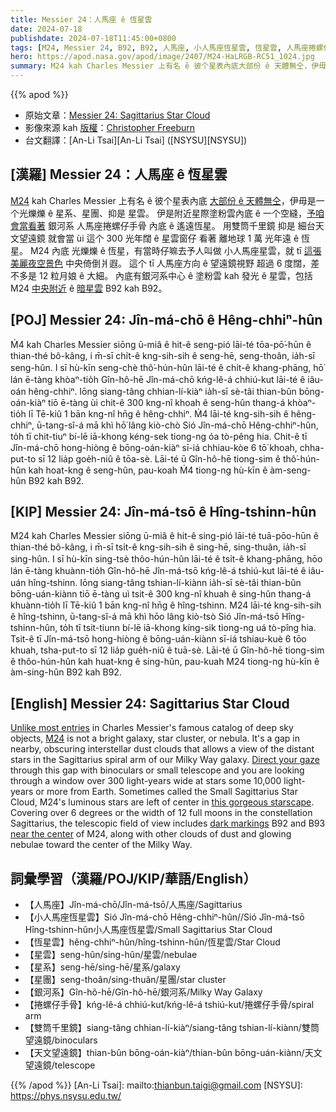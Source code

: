 ```yaml
---
title: Messier 24：人馬座 ê 恆星雲
date: 2024-07-18
publishdate: 2024-07-18T11:45:00+0800
tags: [M24, Messier 24, B92, B92, 人馬座, 小人馬座恆星雲, 恆星雲, 人馬座捲螺仔手骨, 捲螺仔手骨, 星雲, 星系, 星團, 銀河系, 雙筒千里鏡, 天文望遠鏡]
hero: https://apod.nasa.gov/apod/image/2407/M24-HaLRGB-RC51_1024.jpg
summary: M24 kah Charles Messier 上有名 ê 彼个星表內底大部份 ê 天體無仝，伊毋是一个光爍爍 ê 星系、星團、抑是 星雲。
---
```


{{% apod %}}

- 原始文章：[Messier 24: Sagittarius Star Cloud](https://apod.nasa.gov/apod/ap240718.html)
- 影像來源 kah [版權][copyright]：[Christopher Freeburn](https://www.astrobin.com/users/CrestwoodSky/)
- 台文翻譯：[An-Li Tsai][An-Li Tsai] ([NSYSU][NSYSU])

## [漢羅] Messier 24：人馬座 ê 恆星雲
[M24][M24] kah Charles Messier 上有名 ê 彼个星表內底 [大部份 ê 天體無仝][Unlike most entries]，伊毋是一个光爍爍 ê 星系、星團、抑是 星雲。
伊是附近星際塗粉雲內底 ê 一个空縫，[予咱會當看著][Direct your gaze] 銀河系 人馬座捲螺仔手骨 內底 ê 遙遠恆星。
用雙筒千里鏡 抑是 細台天文望遠鏡 就會當 ùi 這个 300 光年闊 ê 星雲窗仔 看著 離地球 1 萬 光年遠 ê 恆星。
M24 內底 光爍爍 ê 恆星，有當時仔嘛去予人叫做 小人馬座星雲，就 tī [這張美麗夜空景色][this gorgeous starscape] 中央倚倒爿遐。
這个 tī 人馬座方向 ê 望遠鏡視野 超過 6 度闊，差不多是 12 粒月娘 ê 大細。
內底有銀河系中心 ê 塗粉雲 kah 發光 ê 星雲，包括 M24 [中央附近][near the center] ê [暗星雲][dark markings] B92 kah B92。

## [POJ] Messier 24: Jîn-má-chō ê Hêng-chhiⁿ-hûn
Ḿ4 kah Charles Messier siōng ū-miâ ê hit-ê seng-pió lāi-té tōa-pō͘-hūn ê thian-thé bô-kâng, i m̄-sī chi̍t-ê kng-sih-sih ê seng-hē, seng-thoân, ia̍h-sī seng-hûn.
I sī hù-kīn seng-chè thô͘-hún-hûn lāi-té ê chi̍t-ê khang-phāng, hō͘ lán ē-tàng khòaⁿ-tio̍h Gîn-hô-hē Jîn-má-chō kńg-lê-á chhiú-kut lāi-té ê iâu-oán hêng-chhiⁿ.
Iōng siang-tâng chhian-lí-kiàⁿ ia̍h-sī sè-tâi thian-bûn bōng-oán-kiàⁿ tiō ē-tàng ùi chit-ê 300 kng-nî khoah ê seng-hûn thang-á khòaⁿ-tio̍h lī Tē-kiû 1 bān kng-nî hn̄g ê hêng-chhiⁿ.
Ḿ4 lāi-té kng-sih-sih ê hêng-chhiⁿ, ū-tang-sî-á mā khì hō͘ lâng kiò-chò Sió Jîn-má-chō Hêng-chhiⁿ-hûn, to̍h tī chit-tiuⁿ bí-lē iā-khong kéng-sek tiong-ng óa tò-pêng hia.
Chit-ê tī Jîn-má-chō hong-hiòng ê bōng-oán-kiàⁿ sī-iá chhiau-kòe 6 tō͘ khoah, chha-put-to sī 12 lia̍p goe̍h-niû ê tōa-sè.
Lāi-té ū Gîn-hô-hē tiong-sim ê thô͘-hún-hûn kah hoat-kng ê seng-hûn, pau-koah Ḿ4 tiong-ng hù-kīn ê àm-seng-hûn B92 kah B92.

## [KIP] Messier 24: Jîn-má-tsō ê Hîng-tshinn-hûn
M24 kah Charles Messier siōng ū-miâ ê hit-ê sing-pió lāi-té tuā-pōo-hūn ê thian-thé bô-kâng, i m̄-sī tsi̍t-ê kng-sih-sih ê sing-hē, sing-thuân, ia̍h-sī sing-hûn.
I sī hù-kīn sing-tsè thôo-hún-hûn lāi-té ê tsi̍t-ê khang-phāng, hōo lán ē-tàng khuànn-tio̍h Gîn-hô-hē Jîn-má-tsō kńg-lê-á tshiú-kut lāi-té ê iâu-uán hîng-tshinn.
Iōng siang-tâng tshian-lí-kiànn ia̍h-sī sè-tâi thian-bûn bōng-uán-kiànn tiō ē-tàng uì tsit-ê 300 kng-nî khuah ê sing-hûn thang-á khuànn-tio̍h lī Tē-kiû 1 bān kng-nî hn̄g ê hîng-tshinn.
M24 lāi-té kng-sih-sih ê hîng-tshinn, ū-tang-sî-á mā khì hōo lâng kiò-tsò Sió Jîn-má-tsō Hîng-tshinn-hûn, to̍h tī tsit-tiunn bí-lē iā-khong kíng-sik tiong-ng uá tò-pîng hia.
Tsit-ê tī Jîn-má-tsō hong-hiòng ê bōng-uán-kiànn sī-iá tshiau-kuè 6 tōo khuah, tsha-put-to sī 12 lia̍p gue̍h-niû ê tuā-sè.
Lāi-té ū Gîn-hô-hē tiong-sim ê thôo-hún-hûn kah huat-kng ê sing-hûn, pau-kuah M24 tiong-ng hù-kīn ê àm-sing-hûn B92 kah B92.

## [English] Messier 24: Sagittarius Star Cloud
[Unlike most entries][Unlike most entries] in Charles Messier's famous catalog of deep sky objects, [M24][M24] is not a bright galaxy, star cluster, or nebula.
It's a gap in nearby, obscuring interstellar dust clouds that allows a view of the distant stars in the Sagittarius spiral arm of our Milky Way galaxy.
[Direct your gaze][Direct your gaze] through this gap with binoculars or small telescope and you are looking through a window over 300 light-years wide at stars some 10,000 light-years or more from Earth.
Sometimes called the Small Sagittarius Star Cloud, M24's luminous stars are left of center in [this gorgeous starscape][this gorgeous starscape].
Covering over 6 degrees or the width of 12 full moons in the constellation Sagittarius, the telescopic field of view includes [dark markings][dark markings] B92 and B93 [near the center][near the center] of M24, along with other clouds of dust and glowing nebulae toward the center of the Milky Way.

## 詞彙學習（漢羅/POJ/KIP/華語/English）
- 【人馬座】Jîn-má-chō/Jîn-má-tsō/人馬座/Sagittarius
- 【小人馬座恆星雲】Sió Jîn-má-chō Hêng-chhiⁿ-hûn//Sió Jîn-má-tsō Hîng-tshinn-hûn小人馬座恆星雲/Small Sagittarius Star Cloud
- 【恆星雲】hêng-chhiⁿ-hûn/hîng-tshinn-hûn/恆星雲/Star Cloud
- 【星雲】seng-hûn/sing-hûn/星雲/nebulae
- 【星系】seng-hē/sing-hē/星系/galaxy
- 【星團】seng-thoân/sing-thuân/星團/star cluster
- 【銀河系】Gîn-hô-hē/Gîn-hô-hē/銀河系/Milky Way Galaxy
- 【捲螺仔手骨】kńg-lê-á chhiú-kut/kńg-lê-á tshiú-kut/捲螺仔手骨/spiral arm
- 【雙筒千里鏡】siang-tâng chhian-lí-kiàⁿ/siang-tâng tshian-lí-kiànn/雙筒望遠鏡/binoculars
- 【天文望遠鏡】thian-bûn bōng-oán-kiàⁿ/thian-bûn bōng-uán-kiànn/天文望遠鏡/telescope

{{% /apod %}}
[An-Li Tsai]: mailto:thianbun.taigi@gmail.com
[NSYSU]: https://phys.nsysu.edu.tw/

[copyright]: https://apod.nasa.gov/apod/fap/lib/about_apod.html#srapply
[License3]: https://creativecommons.org/licenses/by/3.0/
[License2]:https://creativecommons.org/licenses/by-nc-nd/2.0/

[Unlike most entries]:https://www.nasa.gov/content/goddard/hubble-s-messier-catalog
[M24]:http://www.messier.seds.org/m/m024.html
[Direct your gaze]:https://oneminuteastronomer.com/4460/small-sagittarius-star-cloud/
[this gorgeous starscape]:https://www.astrobin.com/0lzu44/
[dark markings]:https://ui.adsabs.harvard.edu/abs/1919ApJ....49....1B/abstract
[near the center]:https://apod.nasa.gov/apod/ap100708.html
